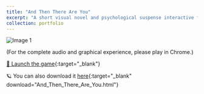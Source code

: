 ```yaml
---
title: "And Then There Are You"
excerpt: "A short visual novel and psychological suspense interactive fiction. Created with Twine using the SugarCube format."
collection: portfolio
---
```

<img src="https://pers-0.github.io/Portfolio/images/twine.png" alt="Image 1" style="max-width: 100%;">

(For the complete audio and graphical experience, please play in Chrome.)  

[🌚 Launch the game](/Portfolio/_pages/And%20Then%20There%20Are%20You.html){:target="_blank"}

🪐 You can also download it [here](https://pers-0.github.io/Portfolio/_pages/And%20Then%20There%20Are%20You.html){:target="_blank" download="And_Then_There_Are_You.html"}
